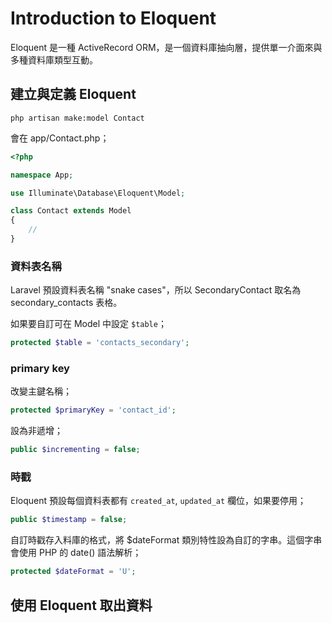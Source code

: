 # Introduction to Eloquent

Eloquent 是一種 ActiveRecord ORM，是一個資料庫抽向層，提供單一介面來與多種資料庫類型互動。

## 建立與定義 Eloquent

```
php artisan make:model Contact
```

會在 app/Contact.php；
```php
<?php

namespace App;

use Illuminate\Database\Eloquent\Model;

class Contact extends Model
{
    //
}
```

### 資料表名稱

Laravel 預設資料表名稱 "snake cases"，所以 SecondaryContact 取名為 secondary_contacts 表格。

如果要自訂可在 Model 中設定 `$table`；

```php
protected $table = 'contacts_secondary';
```

### primary key

改變主鍵名稱；

```php
protected $primaryKey = 'contact_id';
```

設為非遞增；

```php
public $incrementing = false;
```

### 時戳

Eloquent 預設每個資料表都有 `created_at`, `updated_at` 欄位，如果要停用；

```php
public $timestamp = false;
```

自訂時戳存入料庫的格式，將 $dateFormat 類別特性設為自訂的字串。這個字串會使用 PHP 的 date() 語法解析；

```php
protected $dateFormat = 'U';
```

## 使用 Eloquent 取出資料

